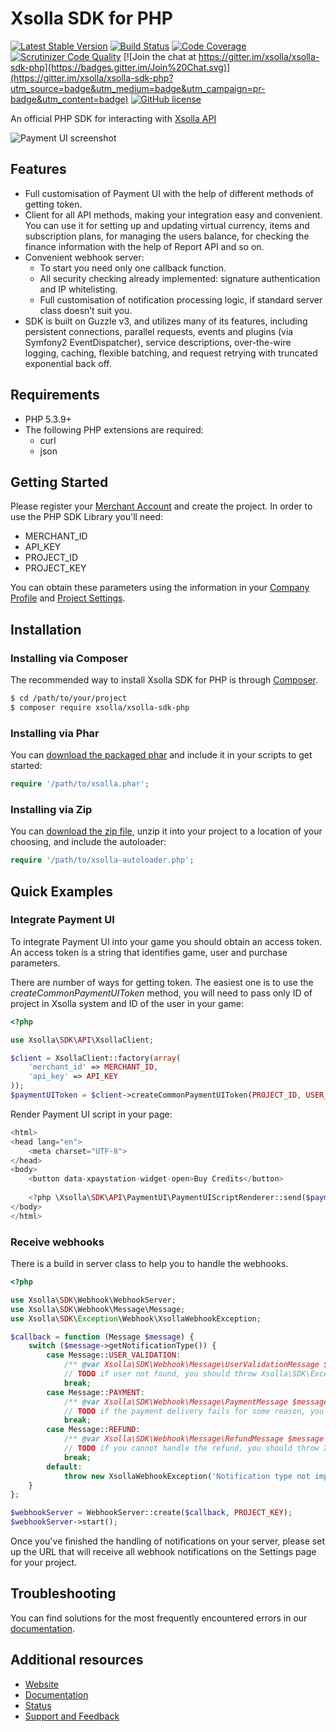 # Xsolla SDK for PHP

[![Latest Stable Version](https://poser.pugx.org/xsolla/xsolla-sdk-php/v/stable.png)](https://packagist.org/packages/xsolla/xsolla-sdk-php)
[![Build Status](https://travis-ci.org/xsolla/xsolla-sdk-php.png?branch=master)](https://travis-ci.org/xsolla/xsolla-sdk-php)
[![Code Coverage](https://scrutinizer-ci.com/g/xsolla/xsolla-sdk-php/badges/coverage.png?b=master)](https://scrutinizer-ci.com/g/xsolla/xsolla-sdk-php/?branch=master)
[![Scrutinizer Code Quality](https://scrutinizer-ci.com/g/xsolla/xsolla-sdk-php/badges/quality-score.png?b=master)](https://scrutinizer-ci.com/g/xsolla/xsolla-sdk-php/?branch=master)
[![Join the chat at https://gitter.im/xsolla/xsolla-sdk-php](https://badges.gitter.im/Join%20Chat.svg)](https://gitter.im/xsolla/xsolla-sdk-php?utm_source=badge&utm_medium=badge&utm_campaign=pr-badge&utm_content=badge)
[![GitHub license](https://img.shields.io/badge/license-MIT-blue.svg)](https://raw.githubusercontent.com/xsolla/xsolla-sdk-php/master/LICENSE)

An official PHP SDK for interacting with [Xsolla API](http://developers.xsolla.com)

![Payment UI screenshot](http://xsolla.cachefly.net/img/ps3_github2.png)

## Features

* Full customisation of Payment UI with the help of different methods of getting token.
* Client for all API methods, making your integration easy and convenient. You can use it for setting up and updating virtual currency, items and subscription plans, for managing the users balance, for checking the finance information with the help of Report API and so on.
* Convenient webhook server:
  * To start you need only one callback function.
  * All security checking already implemented: signature authentication and IP whitelisting.
  * Full customisation of notification processing logic, if standard server class doesn’t suit you.
* SDK is built on Guzzle v3, and utilizes many of its features, including persistent connections, parallel requests, events and plugins (via Symfony2 EventDispatcher), service descriptions, over-the-wire logging, caching, flexible batching, and request retrying with truncated exponential back off.

## Requirements

* PHP 5.3.9+
* The following PHP extensions are required:
  * curl
  * json

## Getting Started

Please register your [Merchant Account](https://merchant.xsolla.com/signup) and create the project.
In order to use the PHP SDK Library you'll need:
* MERCHANT_ID
* API_KEY
* PROJECT_ID
* PROJECT_KEY

You can obtain these parameters using the information in your [Company Profile](https://merchant.xsolla.com/company) and [Project Settings](https://merchant.xsolla.com/projects).

## Installation

### Installing via Composer

The recommended way to install Xsolla SDK for PHP is through [Composer](http://getcomposer.org).

``` bash
$ cd /path/to/your/project
$ composer require xsolla/xsolla-sdk-php
```

### Installing via Phar

You can [download the packaged phar](https://github.com/xsolla/xsolla-sdk-php/releases) and include it in your scripts to get started:

``` php
require '/path/to/xsolla.phar';
```

### Installing via Zip

You can [download the zip file](https://github.com/xsolla/xsolla-sdk-php/releases), unzip it into your project to a location of your choosing, and include the autoloader:

``` php
require '/path/to/xsolla-autoloader.php';
```

## Quick Examples

### Integrate Payment UI

To integrate Payment UI into your game you should obtain an access token. An access token is a string that identifies game, user and purchase parameters.

There are number of ways for getting token. The easiest one is to use the _createCommonPaymentUIToken_ method, you will need to pass only ID of project in Xsolla system and ID of the user in your game:

``` php
<?php

use Xsolla\SDK\API\XsollaClient;

$client = XsollaClient::factory(array(
    'merchant_id' => MERCHANT_ID,
    'api_key' => API_KEY
));
$paymentUIToken = $client->createCommonPaymentUIToken(PROJECT_ID, USER_ID, $sandboxMode = true);
```

Render Payment UI script in your page:

``` php
<html>
<head lang="en">
    <meta charset="UTF-8">
</head>
<body>
    <button data-xpaystation-widget-open>Buy Credits</button>
    
    <?php \Xsolla\SDK\API\PaymentUI\PaymentUIScriptRenderer::send($paymentUIToken, $isSandbox = true); ?>
</body>
</html>
```
### Receive webhooks

There is a build in server class to help you to handle the webhooks.

```php
<?php

use Xsolla\SDK\Webhook\WebhookServer;
use Xsolla\SDK\Webhook\Message\Message;
use Xsolla\SDK\Exception\Webhook\XsollaWebhookException;

$callback = function (Message $message) {
    switch ($message->getNotificationType()) {
        case Message::USER_VALIDATION:
            /** @var Xsolla\SDK\Webhook\Message\UserValidationMessage $message */
            // TODO if user not found, you should throw Xsolla\SDK\Exception\Webhook\InvalidUserException
            break;
        case Message::PAYMENT:
            /** @var Xsolla\SDK\Webhook\Message\PaymentMessage $message */
            // TODO if the payment delivery fails for some reason, you should throw Xsolla\SDK\Exception\Webhook\XsollaWebhookException
            break;
        case Message::REFUND:
            /** @var Xsolla\SDK\Webhook\Message\RefundMessage $message */
            // TODO if you cannot handle the refund, you should throw Xsolla\SDK\Exception\Webhook\XsollaWebhookException
            break;
        default:
            throw new XsollaWebhookException('Notification type not implemented');
    }
};

$webhookServer = WebhookServer::create($callback, PROJECT_KEY);
$webhookServer->start();
```

Once you've finished the handling of notifications on your server, please set up the URL that will receive all webhook notifications on the Settings page for your project.

## Troubleshooting

You can find solutions for the most frequently encountered errors in our [documentation](http://developers.xsolla.com/#php_troubleshooting).

## Additional resources

* [Website](http://xsolla.com)
* [Documentation](http://developers.xsolla.com)
* [Status](http://status.xsolla.com)
* [Support and Feedback](mailto:integration@xsolla.com)